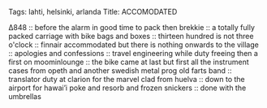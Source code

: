 Tags: lahti, helsinki, arlanda
Title: ACCOMODATED
  
∆848 :: before the alarm in good time to pack then brekkie :: a totally fully packed carriage with bike bags and boxes :: thirteen hundred is not three o'clock :: finnair accommodated but there is nothing onwards to the village :: apologies and confessions :: travel engineering while duty freeing then a first on moominlounge :: the bike came at last but first all the instrument cases from opeth and another swedish metal prog old farts band :: translator duty at clarion for the marvel clad from huelva :: down to the airport for hawai’i poke and resorb and frozen snickers :: done with the umbrellas   